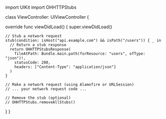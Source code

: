 import UIKit
import OHHTTPStubs

class ViewController: UIViewController {

  override func viewDidLoad() {
    super.viewDidLoad()

    // Stub a network request
    stub(condition: isHost("api.example.com") && isPath("/users")) { _ in
      // Return a stub response
      return OHHTTPStubsResponse(
        fileAtPath: Bundle.main.path(forResource: "users", ofType: "json")!,
        statusCode: 200,
        headers: ["Content-Type": "application/json"]
      )
    }

    // Make a network request (using Alamofire or URLSession)
    // ... your network request code ...

    // Remove the stub (optional)
    // OHHTTPStubs.removeAllStubs()
  }
}
